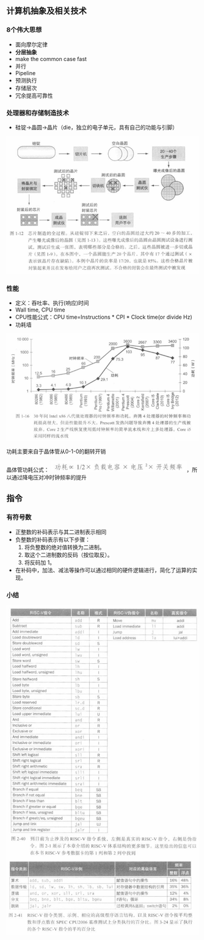 ## 计算机抽象及相关技术
### 8个伟大思想
- 面向摩尔定律
- **分层抽象**
- make the common case fast
- 并行
- Pipeline
- 预测执行
- 存储层次
- 冗余提高可靠性
### 处理器和存储制造技术
- 硅锭->晶圆->晶片（die，独立的电子单元，具有自己的功能与引脚）

![](attachments/20240205115056.jpg)
### 性能
- 定义：吞吐率、执行(响应)时间
- Wall time, CPU time
- CPU性能公式：CPU time=Instructions * CPI * Clock time(or divide Hz)
- 功耗墙

 ![](attachments/20240205113926.jpg)
 
 功耗主要来自于晶体管从0-1-0的翻转开销
 
 晶体管功耗公式： ![](attachments/20240205115429.jpg)，所以通过降电压对冲时钟频率的提升

## 指令
### 有符号数
- 正整数的补码表示与其二进制表示相同
- 负整数的补码表示有以下步骤：
	1. 将负整数的绝对值转换为二进制。
	2. 取这个二进制数的反码（按位取反）。
	3. 将反码加 1。
- 在补码中，加法、减法等操作可以通过相同的硬件逻辑进行，简化了运算的实现。
### 小结
![](attachments/20240208104118.jpg)
![](attachments/20240208103928.jpg)